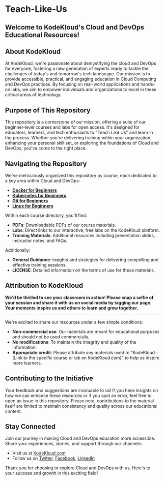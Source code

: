 # Teach-Like-Us
## Welcome to KodeKloud's Cloud and DevOps Educational Resources!

## About KodeKloud

At KodeKloud, we're passionate about demystifying the cloud and DevOps for everyone, fostering a new generation of experts ready to tackle the challenges of today's and tomorrow's tech landscape. Our mission is to provide accessible, practical, and engaging education in Cloud Computing and DevOps practices. By focusing on real-world applications and hands-on labs, we aim to empower individuals and organizations to excel in these critical areas of technology.

## Purpose of This Repository

This repository is a cornerstone of our mission, offering a suite of our beginner-level courses and labs for open access. It's designed for educators, learners, and tech enthusiasts to "Teach Like Us" and learn in the process. Whether you're delivering training within your organization, enhancing your personal skill set, or exploring the foundations of Cloud and DevOps, you've come to the right place.

## Navigating the Repository

We've meticulously organized this repository by course, each dedicated to a key area within Cloud and DevOps:
- **[Docker for Beginners](https://github.com/kodekloudhub/Teach-Like-Us/tree/main/Courses/Docker-for-Beginners)**
- **[Kubernetes for Beginners](https://github.com/kodekloudhub/Teach-Like-Us/tree/main/Courses/Kubernetes-for-Beginners)**
- **[Git for Beginners](https://github.com/kodekloudhub/Teach-Like-Us/tree/main/Courses/Git-for-Beginners)**
- **[Linux for Beginners](https://github.com/kodekloudhub/Teach-Like-Us/tree/main/Courses/Linux-for-Beginners)**

Within each course directory, you'll find:
- **PDFs**: Downloadable PDFs of our course materials.
- **Labs**: Direct links to our interactive, free labs on the KodeKloud platform.
- **Training Materials**: Additional resources including presentation slides, instructor notes, and FAQs.

Additionally:
- **General Guidance**: Insights and strategies for delivering compelling and effective training sessions.
- **LICENSE**: Detailed information on the terms of use for these materials.

## Attribution to KodeKloud

**We'd be thrilled to see your classroom in action! Please snap a selfie of your session and share it with us on social media by tagging our page. Your moments inspire us and others to learn and grow together.**

---
We're excited to share our resources under a few simple conditions:
- **Non-commercial use**: Our materials are meant for educational purposes and should not be used commercially.
- **No modifications**: To maintain the integrity and quality of the information.
- **Appropriate credit**: Please attribute any materials used to "KodeKloud - [Link to the specific course or lab on KodeKloud.com]" to help us inspire more learners.

## Contributing to the Initiative

Your feedback and suggestions are invaluable to us! If you have insights on how we can enhance these resources or if you spot an error, feel free to open an issue in this repository. Please note, contributions to the material itself are limited to maintain consistency and quality across our educational content.

## Stay Connected

Join our journey in making Cloud and DevOps education more accessible. Share your experiences, stories, and support through our channels:
- Visit us at [KodeKloud.com](https://kodekloud.com)
- Follow us on [Twitter](), [Facebook](https://www.facebook.com/KodeKloudHQ), [LinkedIn](https://www.linkedin.com/company/kodekloud/)

Thank you for choosing to explore Cloud and DevOps with us. Here's to your success and growth in this exciting field!
